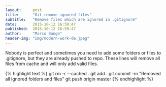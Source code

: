 ```yaml
---
layout:     post
title:      "Git remove ignored files"
subtitle:   "Remove files which are ignored in .gitignore"
date:       2015-10-12 16:59:47
published:  2015-10-12 16:59:47
author:     "Marco Bunge"
header-img: "img/modern-work-de.jpeg"
---
```


Nobody is perfect and sometimes you need to add some folders or files to .gitignore, but they are already pushed to repo.
These lines will remove all files from cache and will only add valid files.

{% highlight text %}
git rm -r --cached . 
git add .
git commit -m "Removed all ignored folders and files"
git push origin master
{% endhighlight %}
